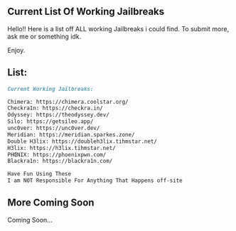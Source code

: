 ## Current List Of Working Jailbreaks

Hello!! Here is a list off ALL working Jailbreaks i could find. To submit more, ask me or something idk.

Enjoy.

## List:

```markdown
Current Working Jailbreaks:

Chimera: https://chimera.coolstar.org/
Checkra1n: https://checkra.in/
Odyssey: https://theodyssey.dev/
Silo: https://getsileo.app/
unc0ver: https://unc0ver.dev/
Meridian: https://meridian.sparkes.zone/
Double H3lix: https://doubleh3lix.tihmstar.net/
H3lix: https://h3lix.tihmstar.net/
PHŒNIX: https://phoenixpwn.com/
Blackra1n: https://blackra1n.com/

Have Fun Using These
I am NOT Responsible For Anything That Happens off-site
```
## More Coming Soon

Coming Soon...
